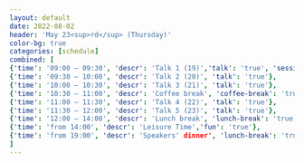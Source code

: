 ```yaml
---
layout: default
date: 2022-08-02
header: 'May 23<sup>rd</sup> (Thursday)'
color-bg: true
categories: [schedule]
combined: [
{'time': '09:00 – 09:30', 'descr': 'Talk 1 (19)','talk': 'true', 'session': 'Session 8 (Title: tba, Chair: tba)'},
{'time': '09:30 – 10:00', 'descr': 'Talk 2 (20)', 'talk': 'true'},
{'time': '10:00 – 10:30', 'descr': 'Talk 3 (21)', 'talk': 'true'},
{'time': '10:30 – 11:00', 'descr': 'Coffee break', 'coffee-break': 'true'},
{'time': '11:00 – 11:30', 'descr': 'Talk 4 (22)', 'talk': 'true'},
{'time': '11:30 – 12:00', 'descr': 'Talk 5 (23)', 'talk': 'true'},
{'time': '12:00 – 14:00', 'descr': 'Lunch break', 'lunch-break': 'true'},
{'time': 'from 14:00', 'descr': 'Leisure Time','fun': 'true'},
{'time': 'from 19:00', 'descr': 'Speakers' dinner', 'lunch-break': 'true'},
]
---
```

